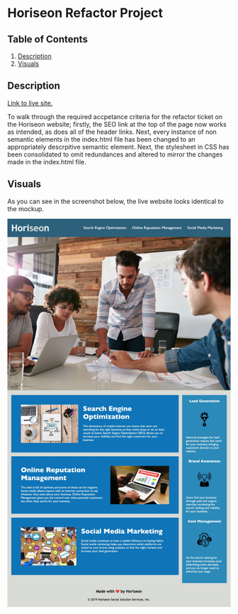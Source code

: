 # Horiseon Refactor Project

## Table of Contents
1. [Description](#description)
2. [Visuals](#visuals)

## Description
[Link to live site.](https://nsantander1095.github.io/horiseon-refactor-project/)

To walk through the required accpetance criteria for the refactor ticket on the Horiseon website; firstly, the SEO link at the top of the page now works as intended, as does all of the header links. Next, every instance of non semantic elements in the index.html file has been changed to an appropriately descrpitive semantic element. Next, the stylesheet in CSS has been consolidated to omit redundances and altered to mirror the changes made in the index.html file. 

## Visuals
As you can see in the screenshot below, the live website looks identical to the mockup.

![screenshot of live site](./assets/images/horiseon-screenshot.jpg)
